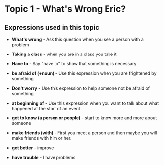 # Topic 1 - What's Wrong Eric?

## Expressions used in this topic

* **What's wrong**  - Ask this question when you see a person with a problem

* **Taking a class** - when you are in a class you take it

* **Have to** - Say "have to" to show that something is necessary

* **be afraid of (+noun)** - Use this expression when you are frightened by something

* **Don't worry** - Use this expression to help someone not be afraid of something

* **at beginning of** - Use this expression when you want to talk about what happened
at the start of an event

* **get to know (a person or people)** - start to know more and more about someone

* **make friends (with)** - First you meet a person and then maybe you will make
friends with him or her.

* **get better** - improve

* **have trouble** - I have problems